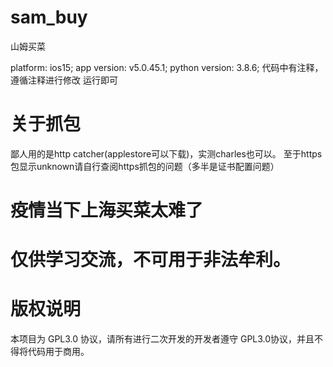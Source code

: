 # sam_buy
山姆买菜

platform: ios15;
app version: v5.0.45.1;
python version: 3.8.6;
代码中有注释，遵循注释进行修改 运行即可

# 关于抓包
鄙人用的是http catcher(applestore可以下载)，实测charles也可以。
至于https包显示unknown请自行查阅https抓包的问题（多半是证书配置问题）

# 疫情当下上海买菜太难了


# 仅供学习交流，不可用于非法牟利。
# 版权说明
本项目为 GPL3.0 协议，请所有进行二次开发的开发者遵守 GPL3.0协议，并且不得将代码用于商用。
